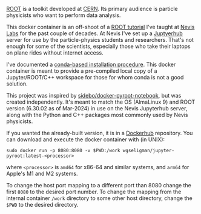 [ROOT](https://root.cern.ch/) is a toolkit developed at [CERN](https://home.cern/). Its primary audience is particle physicists who want to perform data analysis.

This docker container is an off-shoot of a [ROOT tutorial](https://www.nevis.columbia.edu/~seligman/root-class/) I've taught at [Nevis Labs](https://www.nevis.columbia.edu/) for the past couple of decades. At Nevis I've set up a [Juptyerhub](https://jupyterhub.readthedocs.io/en/stable/) server for use by the particle-physics students and researchers. That's not enough for some of the scientists, especially those who take their laptops on plane rides without internet access. 

I've documented a [conda-based installation procedure](https://twiki.nevis.columbia.edu/twiki/bin/view/Main/JupyterROOTContainers). This docker container is meant to provide a pre-compiled local copy of a Jupyter/ROOT/C++ workspace for those for whom conda is not a good solution.

This project was inspired by [sidebo/docker-pyroot-notebook](https://github.com/sidebo/docker-pyroot-notebook), but was created independently. It's meant to match the OS (AlmaLinux 9) and ROOT version (6.30.02 as of Mar-2024) in use on the Nevis Jupyterhub server, along with the Python and C++ packages most commonly used by Nevis physicists.

If you wanted the already-built version, it is in a [Dockerhub](https://hub.docker.com/r/wgseligman/jupyter-pyroot) repository. You can download and execute the docker container with (in UNIX):

```
sudo docker run -p 8080:8080 -v $PWD:/work wgseligman/jupyter-pyroot:latest-<processor>
```

where `<processor>` is `amd64` for x86-64 and similar systems, and `arm64` for Apple's M1 and M2 systems.

To change the host port mapping to a different port than 8080 change the first `8080` to the desired port number. To change the mapping from the internal container `/work` directory to some other host directory, change the `$PWD` to the desired directory. 
